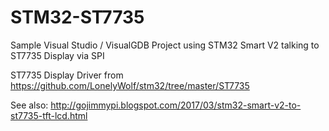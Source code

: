 # STM32-ST7735

Sample Visual Studio / VisualGDB Project using STM32 Smart V2 talking to ST7735 Display via SPI

ST7735 Display Driver from https://github.com/LonelyWolf/stm32/tree/master/ST7735

See also: http://gojimmypi.blogspot.com/2017/03/stm32-smart-v2-to-st7735-tft-lcd.html
